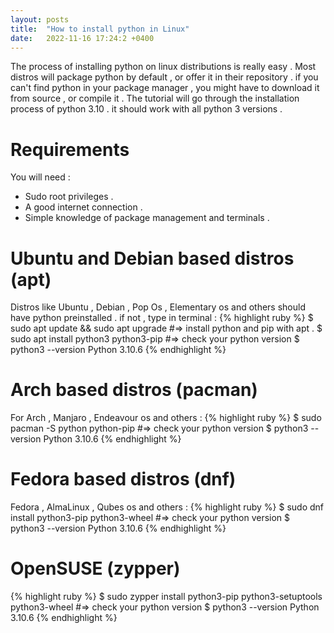 ```yaml
---
layout: posts
title:  "How to install python in Linux"
date:   2022-11-16 17:24:2 +0400
---
```

The process of installing python on linux distributions is really easy . Most distros will package python by default , or offer it in their repository .
if you can't find python in your package manager , you might have to download it from source , or compile it .
The tutorial will go through the installation process of python 3.10 . it should work with all python 3 versions .

# Requirements
You will need :
- Sudo root privileges .
- A good internet connection .
- Simple knowledge of package management and terminals .

# Ubuntu and Debian based distros (apt)
Distros like Ubuntu , Debian , Pop Os , Elementary os and others should have python preinstalled .
if not , type in terminal :
{% highlight ruby %}
$ sudo apt update && sudo apt upgrade
#=> install python and pip with apt .
$ sudo apt install python3 python3-pip
#=> check your python version
$ python3 --version
Python 3.10.6
{% endhighlight %}

# Arch based distros (pacman)
For Arch , Manjaro , Endeavour os and others :
{% highlight ruby %}
$ sudo pacman -S python python-pip
#=> check your python version
$ python3 --version
Python 3.10.6
{% endhighlight %}

# Fedora based distros (dnf)
Fedora , AlmaLinux , Qubes os and others :
{% highlight ruby %}
$ sudo dnf install python3-pip python3-wheel
#=> check your python version
$ python3 --version
Python 3.10.6
{% endhighlight %}

# OpenSUSE (zypper)
{% highlight ruby %}
$ sudo zypper install python3-pip python3-setuptools python3-wheel
#=> check your python version
$ python3 --version
Python 3.10.6
{% endhighlight %}

